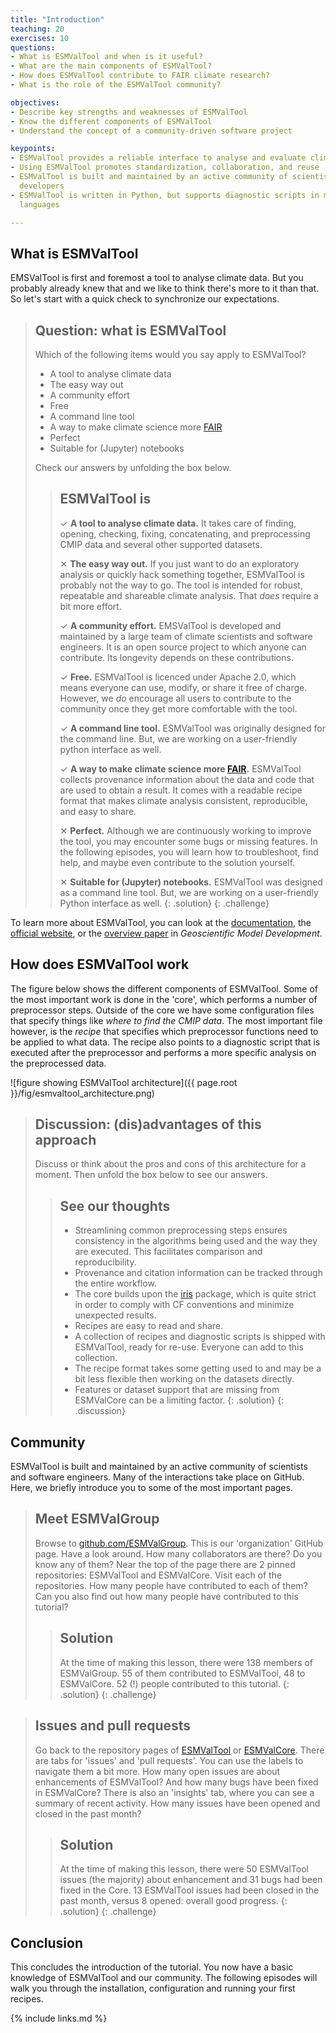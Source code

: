 ```yaml
---
title: "Introduction"
teaching: 20
exercises: 10
questions:
- What is ESMValTool and when is it useful?
- What are the main components of ESMValTool?
- How does ESMValTool contribute to FAIR climate research?
- What is the role of the ESMValTool community?

objectives:
- Describe key strengths and weaknesses of ESMValTool
- Know the different components of ESMValTool
- Understand the concept of a community-driven software project

keypoints:
- ESMValTool provides a reliable interface to analyse and evaluate climate data
- Using ESMValTool promotes standardization, collaboration, and reuse
- ESMValTool is built and maintained by an active community of scientists and
  developers
- ESMValTool is written in Python, but supports diagnostic scripts in multiple
  languages

---
```


## What is ESMValTool

EMSValTool is first and foremost a tool to analyse climate data. But you
probably already knew that and we like to think there's more to it than that. So
let's start with a quick check to synchronize our expectations.

> ## Question: what is ESMValTool
>
> Which of the following items would you say apply to ESMValTool?
>
> - A tool to analyse climate data
> - The easy way out
> - A community effort
> - Free
> - A command line tool
> - A way to make climate science more [FAIR](https://fair-software.eu/about)
> - Perfect
> - Suitable for (Jupyter) notebooks
>
> Check our answers by unfolding the box below.
>
> > ## ESMValTool is
> >
> > &#10003; **A tool to analyse climate data.**  It takes care of finding,
> > opening, checking, fixing, concatenating, and preprocessing CMIP data and
> > several other supported datasets.
> >
> > &#10005;  **The easy way out.** If you just want to do an exploratory
> > analysis or quickly hack something together, ESMValTool is probably not the
> > way to go. The tool is intended for robust, repeatable and shareable climate
> > analysis. That *does* require a bit more effort.
> >
> > &#10003; **A community effort.** EMSValTool is developed and maintained by a
> > large team of climate scientists and software engineers. It is an open
> > source project to which anyone can contribute. Its longevity depends on
> > these contributions.
> >
> > &#10003; **Free.** ESMValTool is licenced under Apache 2.0, which means
> > everyone can use, modify, or share it free of charge. However, we *do*
> > encourage all users to contribute to the community once they get more
> > comfortable with the tool.
> >
> > &#10003; **A command line tool.** ESMValTool was originally designed for the
> > command line. But, we are working on a user-friendly python interface as
> > well.
> >
> > &#10003; **A way to make climate science more
> > [FAIR](https://fair-software.eu/about).** ESMValTool collects provenance
> > information about the data and code that are used to obtain a result. It
> > comes with a readable recipe format that makes climate analysis consistent,
> > reproducible, and easy to share.
> >
> > &#10005;  **Perfect.** Although we are continuously working to improve the
> > tool, you may encounter some bugs or missing features. In the following
> > episodes, you will learn how to troubleshoot, find help, and maybe even
> > contribute to the solution yourself.
> >
> > &#10005;  **Suitable for (Jupyter) notebooks.** ESMValTool was designed as a
> > command line tool. But, we are working on a user-friendly Python interface
> > as well.
> {: .solution}
{: .challenge}

To learn more about ESMValTool, you can look at the
[documentation](https://docs.esmvaltool.org/en/latest/introduction.html), the
[official website](https://www.esmvaltool.org/about.html), or the [overview
paper](https://gmd.copernicus.org/articles/13/1179/2020/) in *Geoscientific
Model Development*.

## How does ESMValTool work

The figure below shows the different components of ESMValTool. Some of the most
important work is done in the 'core', which performs a number of preprocessor
steps. Outside of the core we have some configuration files that specify things
like *where to find the CMIP data*. The most important file however, is the
*recipe* that specifies which preprocessor functions need to be applied to what
data. The recipe also points to a diagnostic script that is executed after the
preprocessor and performs a more specific analysis on the preprocessed data.

![figure showing ESMValTool architecture]({{ page.root
}}/fig/esmvaltool_architecture.png)

> ## Discussion: (dis)advantages of this approach
>
> Discuss or think about the pros and cons of this architecture for a moment.
> Then unfold the box below to see our answers.
>
>
> > ## See our thoughts
> >
> > - Streamlining common preprocessing steps ensures consistency in the
> >   algorithms being used and the way they are executed. This facilitates
> >   comparison and reproducibility.
> > - Provenance and citation information can be tracked through the entire
> >   workflow.
> > - The core builds upon the [iris](https://scitools.org.uk/iris/docs/latest/)
> >   package, which is quite strict in order to comply with CF conventions and
> >   minimize unexpected results.
> > - Recipes are easy to read and share.
> > - A collection of recipes and diagnostic scripts is shipped with ESMValTool,
> >   ready for re-use. Everyone can add to this collection.
> > - The recipe format takes some getting used to and may be a bit less
> >   flexible then working on the datasets directly.
> > - Features or dataset support that are missing from ESMValCore can be a
> >   limiting factor.
> {: .solution}
{: .discussion}

## Community

ESMValTool is built and maintained by an active community of scientists and
software engineers. Many of the interactions take place on GitHub. Here, we
briefly introduce you to some of the most important pages.

> ## Meet ESMValGroup
>
> Browse to [github.com/ESMValGroup](https://github.com/ESMValGroup). This is
> our 'organization' GitHub page. Have a look around. How many collaborators are
> there? Do you know any of them? Near the top of the page there are 2 pinned
> repositories: ESMValTool and ESMValCore. Visit each of the repositories. How
> many people have contributed to each of them? Can you also find out how many
> people have contributed to this tutorial?
>
> > ## Solution
> >
> > At the time of making this lesson, there were 138 members of ESMValGroup. 55
> > of them contributed to ESMValTool, 48 to ESMValCore. 52 (!) people
> > contributed to this tutorial.
> {: .solution}
{: .challenge}

> ## Issues and pull requests
>
> Go back to the repository pages of
> [ESMValTool](https://github.com/ESMValGroup/ESMValTool) or
> [ESMValCore](https://github.com/ESMValGroup/ESMValCore). There are tabs for
> 'issues' and 'pull requests'. You can use the labels to navigate them a bit
> more. How many open issues are about enhancements of ESMValTool? And how many
> bugs have been fixed in ESMValCore? There is also an 'insights' tab, where you
> can see a summary of recent activity. How many issues have been opened and
> closed in the past month?
>
> > ## Solution
> >
> > At the time of making this lesson, there were 50 ESMValTool issues (the
> > majority) about enhancement and 31 bugs had been fixed in the Core. 13
> > ESMValTool issues had been closed in the past month, versus 8 opened:
> > overall good progress.
> {: .solution}
{: .challenge}

## Conclusion

This concludes the introduction of the tutorial. You now have a basic knowledge
of ESMValTool and our community. The following episodes will walk you through
the installation, configuration and running your first recipes.

{% include links.md %}
